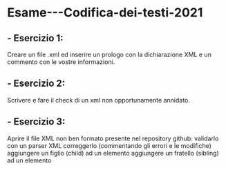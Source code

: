 # Esame---Codifica-dei-testi-2021

## - Esercizio 1:
Creare un file .xml ed inserire un prologo con la dichiarazione XML e un commento con le vostre informazioni.

## - Esercizio 2:
Scrivere e fare il check di un xml non opportunamente annidato.

## - Esercizio 3:
Aprire il file XML non ben formato presente nel repository github:
validarlo con un parser XML
correggerlo (commentando gli errori e le modifiche)
aggiungere un figlio (child) ad un elemento
aggiungere un fratello (sibling) ad un elemento
